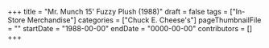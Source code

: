 +++
title = "Mr. Munch 15' Fuzzy Plush (1988)"
draft = false
tags = ["In-Store Merchandise"]
categories = ["Chuck E. Cheese's"]
pageThumbnailFile = ""
startDate = "1988-00-00"
endDate = "0000-00-00"
contributors = []
+++
